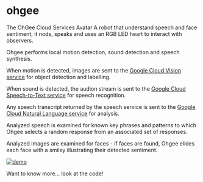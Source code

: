 # ohgee
The OhGee Cloud Services Avatar
A robot that understand speech and face sentiment; it nods, speaks and uses an RGB LED heart to interact with observers.

Ohgee performs local motion detection, sound detection and speech synthesis.

When motion is detected, images are sent to the [Google Cloud Vision service](https://cloud.google.com/vision/) for object detection and labelling.

When sound is detected, the audion stream is sent to the [Google Cloud Speech-to-Text service](https://cloud.google.com/speech-to-text/) for speech recognition.

Any speech transcript returned by the speech service is sent to the [Google Cloud Natural Language service](https://cloud.google.com/natural-language/) for analysis.

Analyzed speech is examined for known key phrases and patterns to which Ohgee selects a random response from an associated set of responses.

Analyzed images are examined for faces - if faces are found, Ohgee elides each face with a smiley illustrating their detected sentiment.

[![demo](https://photos.google.com/album/AF1QipMfNQqkhoUR_lF3f1hBuJ2SS7PfYtH_veNL3osC/photo/AF1QipO5n6pN81nSSGS08n9GnxT9nkgO6I80iea4qX7g)](https://photos.app.goo.gl/vuvbeiLZ1jtlUJki1?raw=true "Ohgee Demo")

Want to know more... look at the code!
